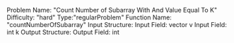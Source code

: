 Problem Name: "Count Number of Subarray With And Value Equal To K"
Difficulty: "hard"
Type:"regularProblem"
Function Name: "countNumberOfSubarray"
Input Structure:
Input Field: vector<int> v
Input Field: int k
Output Structure:
Output Field: int
